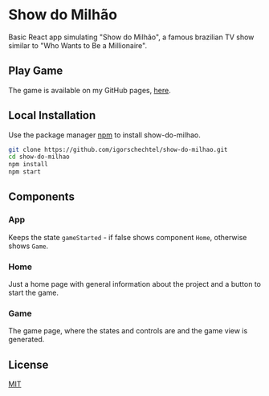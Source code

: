 # Show do Milhão

Basic React app simulating "Show do Milhão", a famous brazilian TV show similar to "Who Wants to Be a Millionaire".

## Play Game

The game is available on my GitHub pages, [here](https://igorschechtel.github.io/index.html).

## Local Installation

Use the package manager [npm](https://www.npmjs.com/) to install show-do-milhao.

```bash
git clone https://github.com/igorschechtel/show-do-milhao.git
cd show-do-milhao
npm install
npm start
```

## Components

### App

Keeps the state `gameStarted` - if false shows component `Home`, otherwise shows `Game`.

### Home

Just a home page with general information about the project and a button to start the game.

### Game

The game page, where the states and controls are and the game view is generated.

## License

[MIT](https://choosealicense.com/licenses/mit/)
